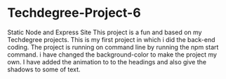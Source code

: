 # Techdegree-Project-6
 Static Node and Express Site
This project is a fun and based on my Techdegree projects. This is my first project in which i did the back-end coding. The project is running on command line by running the npm start command.
i have changed the background-color to make the project my own.
I have added the animation to to the headings and also give the shadows to some of text.
